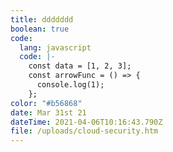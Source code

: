 ```yaml
---
title: ddddddd
boolean: true
code:
  lang: javascript
  code: |-
    const data = [1, 2, 3];
    const arrowFunc = () => {
      console.log(1);
    };
color: "#b56868"
date: Mar 31st 21
dateTime: 2021-04-06T10:16:43.790Z
file: /uploads/cloud-security.htm
---
```

